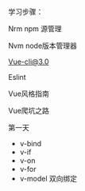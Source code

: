 学习步骤：

Nrm npm 源管理

Nvm node版本管理器

[Vue-cli@3.0](mailto:Vue-cli@3.0)

Eslint

Vue风格指南

Vue爬坑之路





第一天

* v-bind
* v-if
* v-on
* v-for
* v-model 双向绑定